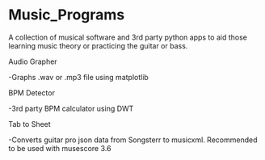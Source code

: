 # Music_Programs
A collection of musical software and 3rd party python apps to aid those learning music theory or practicing the guitar or bass. 

Audio Grapher

-Graphs .wav or .mp3 file using matplotlib

BPM Detector

-3rd party BPM calculator using DWT

Tab to Sheet

-Converts guitar pro json data from Songsterr to musicxml. Recommended to be used with musescore 3.6
